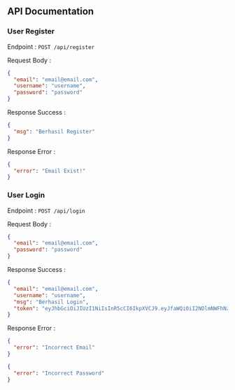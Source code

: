 ## API Documentation

### User Register
Endpoint : ```POST /api/register```

Request Body :
```json
{
  "email": "email@email.com",
  "username": "username",
  "password": "password"
}
```

Response Success :
```json
{
  "msg": "Berhasil Register"
}
```

Response Error :
```json
{
  "error": "Email Exist!"
}
```

### User Login
Endpoint : ```POST /api/login```

Request Body :
```json
{
  "email": "email@email.com",
  "password": "password"
}
```

Response Success :
```json
{
  "email": "email@email.com",
  "username": "username",
  "msg": "Berhasil Login",
  "token": "eyJhbGciOiJIUzI1NiIsInR5cCI6IkpXVCJ9.eyJfaWQiOiI2NDlmNWFhNzY4ZmRlOWFkZDUyZmQ5NjciLCJpYXQiOjE2ODgxNjkxMTB9.lwr8MeKzmOIHHASger-ItyAd8PH0F0iwUDZ6p7umLpQ"
}
```

Response Error :
```json
{
  "error": "Incorrect Email"
}
```
```json
{
  "error": "Incorrect Password"
}
```